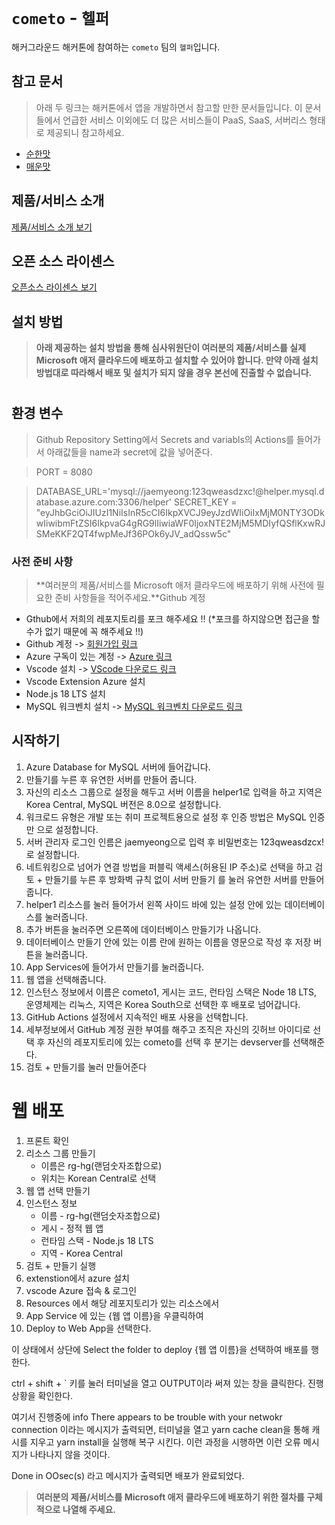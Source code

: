 # `cometo` - `헬퍼`

해커그라운드 해커톤에 참여하는 `cometo` 팀의 `헬퍼`입니다.

## 참고 문서

> 아래 두 링크는 해커톤에서 앱을 개발하면서 참고할 만한 문서들입니다. 이 문서들에서 언급한 서비스 이외에도 더 많은 서비스들이 PaaS, SaaS, 서버리스 형태로 제공되니 참고하세요.

- [순한맛](./REFERENCES_BASIC.md)
- [매운맛](./REFERENCES_ADVANCED.md)

## 제품/서비스 소개

<!-- 아래 링크는 지우지 마세요 -->
[제품/서비스 소개 보기](TOPIC.md)
<!-- 위 링크는 지우지 마세요 -->

## 오픈 소스 라이센스

<!-- 아래 링크는 지우지 마세요 -->
[오픈소스 라이센스 보기](./LICENSE)
<!-- 위 링크는 지우지 마세요 -->

## 설치 방법

> **아래 제공하는 설치 방법을 통해 심사위원단이 여러분의 제품/서비스를 실제 Microsoft 애저 클라우드에 배포하고 설치할 수 있어야 합니다. 만약 아래 설치 방법대로 따라해서 배포 및 설치가 되지 않을 경우 본선에 진출할 수 없습니다.**

#
## 환경 변수
>Github Repository Setting에서 Secrets and variabls의 Actions를 들어가서 아래값들을 name과 secret에 값을 넣어준다.

>PORT = 8080

>DATABASE_URL='mysql://jaemyeong:123qweasdzxc!@helper.mysql.database.azure.com:3306/helper'
>SECRET_KEY = "eyJhbGciOiJIUzI1NiIsInR5cCI6IkpXVCJ9eyJzdWIiOiIxMjM0NTY3ODkwIiwibmFtZSI6IkpvaG4gRG9lIiwiaWF0IjoxNTE2MjM5MDIyfQSflKxwRJSMeKKF2QT4fwpMeJf36POk6yJV_adQssw5c"

### 사전 준비 사항

> **여러분의 제품/서비스를 Microsoft 애저 클라우드에 배포하기 위해 사전에 필요한 준비 사항들을 적어주세요.**Github 계정
+ Gthub에서 저희의 레포지토리를 포크 해주세요 !! (*포크를 하지않으면 접근을 할 수가 없기 때문에 꼭 해주세요 !!)
+ Github 계정 -> [회원가입 링크](https://github.com/)
+ Azure 구독이 있는 계정 -> [Azure 링크](azure.microsoft.com)
+ Vscode 설치 -> [VScode 다운로드 링크](https://code.visualstudio.com/download)
+ Vscode Extension Azure 설치
+ Node.js 18 LTS 설치
+ MySQL 워크벤치 설치 -> [MySQL 워크벤치 다운로드 링크](https://dev.mysql.com/downloads/workbench/)

## 시작하기
1. Azure Database for MySQL 서버에 들어갑니다.
2. 만들기를 누른 후 유연한 서버를 만들어 줍니다.
3. 자신의 리소스 그룹으로 설정을 해두고 서버 이름을 helper1로 입력을 하고 지역은 Korea Central, MySQL 버전은 8.0으로 설정합니다.
4. 워크로드 유형은 개발 또는 취미 프로젝트용으로 설정 후 인증 방법은 MySQL 인증만 으로 설정합니다.
5. 서버 관리자 로그인 인름은 jaemyeong으로 입력 후 비밀번호는 123qweasdzcx!로 설정합니다.
6. 네트워킹으로 넘어가 연결 방법을 퍼블릭 액세스(허용된 IP 주소)로 선택을 하고 검토 + 만들기를 누른 후 방화벽 규칙 없이 서버 만들기 를 눌러 유연한 서버를 만들어줍니다.
7. helper1 리소스를 눌러 들어가서 왼쪽 사이드 바에 있는 설정 안에 있는 데이터베이스를 눌러줍니다.
8. 추가 버튼을 눌러주면 오른쪽에 데이터베이스 만들기가 나옵니다.
9. 데이터베이스 만들기 안에 있는 이름 란에 원하는 이름을 영문으로 작성 후 저장 버튼을 눌러줍니다.
10. App Services에 들어가서 만들기를 눌러줍니다.
11. 웹 앱을 선택해줍니다.
12. 인스턴스 정보에서 이름은 cometo1, 게시는 코드, 런타임 스택은 Node 18 LTS, 운영체제는 리눅스, 지역은 Korea South으로 선택한 후 배포로 넘어갑니다.
13. GitHub Actions 설정에서 지속적인 배포 사용을 선택합니다.
14. 세부정보에서 GitHub 계정 권한 부여를 해주고 조직은 자신의 깃허브 아이디로 선택 후 자신의 레포지토리에 있는 cometo를 선택 후 분기는 devserver를 선택해준다.
15. 검토 + 만들기를 눌러 만들어준다

# 웹 배포
1. 프론트 확인
2. 리소스 그룹 만들기
   + 이름은 rg-hg(랜덤숫자조합으로)
   + 위치는 Korean Central로 선택
3. 웹 앱 선택 만들기
4. 인스턴스 정보 
   + 이름 - rg-hg(랜덤숫자조합으로)
   + 게시 - 정적 웹 앱
   + 런타임 스택 - Node.js 18 LTS
   + 지역 - Korea Central
5. 검토 + 만들기 실행
6. extenstion에서 azure 설치
7. vscode Azure 접속 & 로그인
8. Resources 에서 해당 레포지토리가 있는 리소스에서 
9. App Service 에 있는 {웹 앱 이름}을 우클릭하여
10. Deploy to Web App을 선택한다.

이 상태에서 상단에 Select the folder to deploy {웹 앱 이름}을 선택하여 
배포를 행한다.

ctrl + shift + ` 키를 눌러 터미널을 열고 OUTPUT이라 써져 있는 창을 클릭한다.
진행상황을 확인한다.

여기서 진행중에 info There appears to be trouble with your netwokr connection 이라는 메시지가 출력되면,
터미널을 열고 yarn cache clean을 통해 캐시를 지우고 yarn install을 실행해 복구 시킨다.
이런 과정을 시행하면 이런 오류 메시지가 나타나지 않을 것이다.

Done in OOsec(s) 라고 메시지가 출력되면 배포가 완료되었다.


> **여러분의 제품/서비스를 Microsoft 애저 클라우드에 배포하기 위한 절차를 구체적으로 나열해 주세요.**
